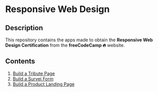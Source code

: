 # Responsive Web Design

## Description

This repository contains the apps made to obtain the **Responsive Web Design Certification** from the **freeCodeCamp :fire:** website.

## Contents

1. [Build a Tribute Page](https://codepen.io/gpm22/pen/jOBGpLo)
2. [Build a Survei Form](https://codepen.io/gpm22/pen/xxqXJeL)
3. [Build a Product Landing Page](https://codepen.io/gpm22/pen/rNyGodY)


